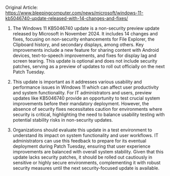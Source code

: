 Original Article: https://www.bleepingcomputer.com/news/microsoft/windows-11-kb5046740-update-released-with-14-changes-and-fixes/

1) The Windows 11 KB5046740 update is a non-security preview update released by Microsoft in November 2024. It includes 14 changes and fixes, focusing on non-security enhancements for File Explorer, the Clipboard history, and secondary displays, among others. Key improvements include a new feature for sharing content with Android devices, text-to-speech improvements, and fixes for display lag and screen tearing. This update is optional and does not include security patches, serving as a preview of updates to roll out officially on the next Patch Tuesday.

2) This update is important as it addresses various usability and performance issues in Windows 11 which can affect user productivity and system functionality. For IT administrators and users, preview updates like KB5046740 provide an opportunity to test crucial system improvements before their mandatory deployment. However, the absence of security fixes necessitates caution for environments where security is critical, highlighting the need to balance usability testing with potential stability risks in non-security updates.

3) Organizations should evaluate this update in a test environment to understand its impact on system functionality and user workflows. IT administrators can use this feedback to prepare for its eventual deployment during Patch Tuesday, ensuring that user experience improvements are balanced with overall system stability. Given that this update lacks security patches, it should be rolled out cautiously in sensitive or highly secure environments, complementing it with robust security measures until the next security-focused update is available.